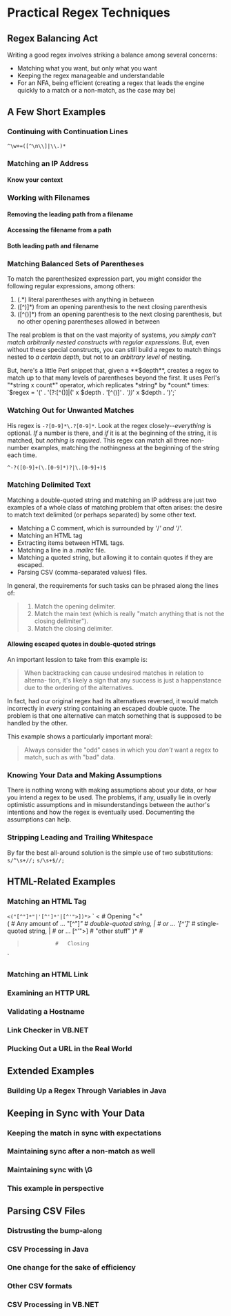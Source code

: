 # Practical Regex Techniques

## Regex Balancing Act

Writing a good regex involves striking a balance among several concerns:

- Matching what you want, but only what you want
- Keeping the regex manageable and understandable
- For an NFA, being efficient (creating a regex that leads the engine quickly to a match or a non-match, as the case may be)

## A Few Short Examples
### Continuing with Continuation Lines

`^\w+=([^\n\\]|\\.)*`

### Matching an IP Address

#### Know your context

### Working with Filenames

#### Removing the leading path from a filename


#### Accessing the filename from a path

#### Both leading path and filename

### Matching Balanced Sets of Parentheses

To match the parenthesized expression part, you might consider the following regular expressions, among others:

1. \(.*\)       literal parentheses with anything in between
2. \([^)]*\)    from an opening parenthesis to the next closing parenthesis
3. \([^()]*\)   from an opening parenthesis to the next closing
                parenthesis, but no other opening parentheses allowed in
                between


The real problem is that on the vast majority of systems, *you simply can't match arbitrarily nested constructs with regular expressions*.
But, even without these special constructs, you can still build a regex to match things nested to *a certain depth*, but not to an *arbitrary level* of nesting.

But, here's a little Perl snippet that, given a **$depth**, creates a regex to match up to that many levels of parentheses beyond the first. It uses Perl's "*string x count*" operator, which replicates *string* by *count* times:
`$regex = '\(' . '(?:[^()]|\(' x $depth . '[^()]*' . '\))*' x $depth . '\)';`

### Watching Out for Unwanted Matches

His regex is `-?[0-9]*\.?[0-9]*`.
Look at the regex closely--*everything* is optional. *If* a number is there, and *if* it is at the beginning of the string, it is matched, but *nothing is required*. This regex can match all three non-number examples, matching the nothingness at the beginning of the string each time.

`^-?([0-9]+(\.[0-9]*)?|\.[0-9]+)$`
### Matching Delimited Text

Matching a double-quoted string and matching an IP address are just two examples of a whole class of matching problem that often arises: the desire to match text delimited (or perhaps separated) by some other text.

- Matching a C comment, which is surrounded by '/*' and '*/'.
- Matching an HTML tag 
- Extracting items between HTML tags.
- Matching a line in a *.mailrc* file.
- Matching a quoted string, but allowing it to contain quotes if they are escaped.
- Parsing CSV (comma-separated values) files.

In general, the requirements for such tasks can be phrased along the lines of:

>1. Match the opening delimiter.
>2. Match the main text
    (which is really "match anything that is not the closing delimiter").
>3. Match the closing delimiter.

#### Allowing escaped quotes in double-quoted strings

An important lession to take from this example is:
> When backtracking can cause undesired matches in relation to alterna-
> tion, it's likely a sign that any success is just a happenstance due to the 
> ordering of the alternatives.

In fact, had our original regex had its alternatives reversed, it would match incorrectly in *every* string containing an escaped double quote. The problem is that one alternative can match something that is supposed to be handled by the other.

This example shows a particularly important moral:
> Always consider the "odd" cases in which you *don't* want a regex to
> match, such as with "bad" data.


### Knowing Your Data and Making Assumptions

There is nothing wrong with making assumptions about your data, or how you intend a regex to be used. The problems, if any, usually lie in overly optimistic assumptions and in misunderstandings between the author's intentions and how the regex is eventually used. Documenting the assumptions can help.

### Stripping Leading and Trailing Whitespace

By far the best all-around solution is the simple use of two substitutions:
`s/^\s+//;`
`s/\s+$//;`

## HTML-Related Examples

### Matching an HTML Tag

`<("[^"]*"|'[^']*'|[^'">])*>`
`
<               #   Opening "<"    
(               #       Any amount of ... 
    "[^"]*"     #         double-quoted string,
    |           #         or ...
    '[^']*'     #         stingle-quoted string,
    |           #         or ...
    [^'">]      #         "other stuff"
)*              #
>               #   Closing
`



### Matching an HTML Link



### Examining an HTTP URL 

### Validating a Hostname

### Link Checker in VB.NET

### Plucking Out a URL in the Real World

## Extended Examples

### Building Up a Regex Through Variables in Java

## Keeping in Sync with Your Data

### Keeping the match in sync with expectations

### Maintaining sync after a non-match as well

### Maintaining sync with \G

### This example in perspective

## Parsing CSV Files

### Distrusting the bump-along

### CSV Processing in Java

### One change for the sake of efficiency

### Other CSV formats

### CSV Processing in VB.NET

